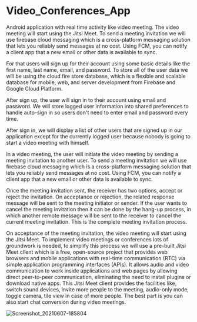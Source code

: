 # Video_Conferences_App
Android application with real time activity like video meeting.
The video meeting will start using the Jitsi Meet.
To send a meeting invitation we will use firebase cloud messaging which is a 
cross-platform messaging solution that lets you reliably send messages at no cost. Using FCM, you can notify a client app that a new email or other data is 
available to sync.


For that users will sign up for their account using some basic details like the first name, last name, email, and password. To store all of the user data we will be using the cloud fire store database, which is a flexible and scalable database for mobile, web, and server development from Firebase and Google Cloud Platform.



After sign up, the user will sign in to their account using email and password. We will store logged user information into shared preferences to handle auto-sign in so users don't need to enter email and password every time.


After sign in, we will display a list of other users that are signed up in our application except for the currently logged user because nobody is going to start a video meeting with himself.


In a video meeting, the user will initiate the video meeting by sending a meeting invitation to another user. To send a meeting invitation we will use firebase cloud messaging which is a cross-platform messaging solution that lets you reliably send messages at no cost. Using FCM, you can notify a client app that a new email or other data is available to sync.


Once the meeting invitation sent, the receiver has two options, accept or reject the invitation. On acceptance or rejection, the related response message will be sent to the meeting initiator or sender. If the user wants to cancel the meeting invitation then it can be done by the hang-up process, in which another remote message will be sent to the receiver to cancel the current meeting invitation. This is the complete meeting invitation process.



On acceptance of the meeting invitation, the video meeting will start using the Jitsi Meet. To implement video meetings or conferences lots of groundwork is needed, to simplify this process we will use a pre-built Jitsi Meet client which is a free, open-source project that provides web browsers and mobile applications with real-time communication (RTC) via simple application programming interfaces (APIs). It allows audio and video communication to work inside applications and web pages by allowing direct peer-to-peer communication, eliminating the need to install plugins or download native apps. This Jitsi Meet client provides the facilities like, switch sound devices, invite more people to the meeting, audio-only mode, toggle camera, tile view in case of more people. The best part is you can also start chat conversion during video meetings.



![Screenshot_20210607-185804](https://user-images.githubusercontent.com/51409168/122112086-2d68be00-ce40-11eb-82c9-5117abebb0e3.png)

